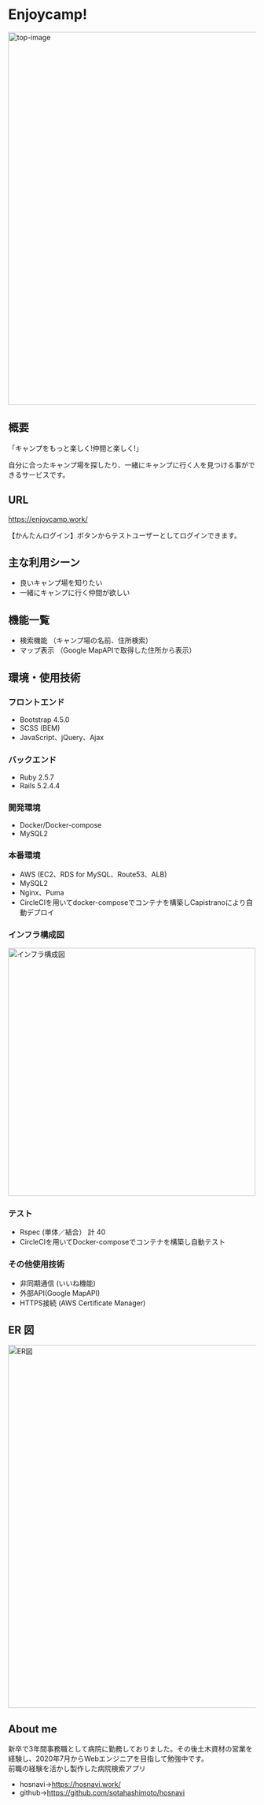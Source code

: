 # Enjoycamp!

<img width="757" alt="top-image" src="https://user-images.githubusercontent.com/67676627/100733639-d0f90080-3411-11eb-987f-249aa0f9c479.png">

## 概要

「キャンプをもっと楽しく!仲間と楽しく!」

自分に合ったキャンプ場を探したり、一緒にキャンプに行く人を見つける事ができるサービスです。

## URL

https://enjoycamp.work/

【かんたんログイン】ボタンからテストユーザーとしてログインできます。

<!-- ## 制作の背景 -->

## 主な利用シーン

- 良いキャンプ場を知りたい
- 一緒にキャンプに行く仲間が欲しい

## 機能一覧

- 検索機能 （キャンプ場の名前、住所検索）
- マップ表示 （Google MapAPIで取得した住所から表示）

## 環境・使用技術

### フロントエンド

- Bootstrap 4.5.0
- SCSS (BEM)
- JavaScript、jQuery、Ajax

### バックエンド

- Ruby 2.5.7
- Rails 5.2.4.4

### 開発環境

- Docker/Docker-compose
- MySQL2

### 本番環境

- AWS (EC2、RDS for MySQL、Route53、ALB)
- MySQL2
- Nginx、Puma
- CircleCIを用いてdocker-composeでコンテナを構築しCapistranoにより自動デプロイ

### インフラ構成図

<img width="503" alt="インフラ構成図" src="https://user-images.githubusercontent.com/67676627/100735220-34842d80-3414-11eb-9604-316050c2ac7e.png">

### テスト

- Rspec (単体／結合） 計 40
- CircleCIを用いてDocker-composeでコンテナを構築し自動テスト

### その他使用技術

- 非同期通信 (いいね機能)
- 外部API(Google MapAPI)
- HTTPS接続 (AWS Certificate Manager)

## ER 図

<img width="737" alt="ER図" src="https://user-images.githubusercontent.com/67676627/100734389-f5091180-3412-11eb-80a2-99df2d2bd72a.png">

<!-- ## 設計書 -->

## About me

新卒で3年間事務職として病院に勤務しておりました。その後土木資材の営業を経験し、2020年7月からWebエンジニアを目指して勉強中です。<br>
前職の経験を活かし製作した病院検索アプリ
- hosnavi→https://hosnavi.work/
- github→https://github.com/sotahashimoto/hosnavi